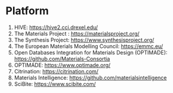 # Platform
1. HIVE: https://hive2.cci.drexel.edu/
2. The Materials Project : https://materialsproject.org/
3. The Synthesis Project: https://www.synthesisproject.org/
4. The European Materials Modelling Council: https://emmc.eu/
5. Open Databases Integration for Materials Design (OPTIMADE): https://github.com/Materials-Consortia
6. OPTIMADE: https://www.optimade.org/
7. Citrination: https://citrination.com/
8. Materials Intelligence: https://github.com/materialsintelligence
9. SciBite: https://www.scibite.com/

